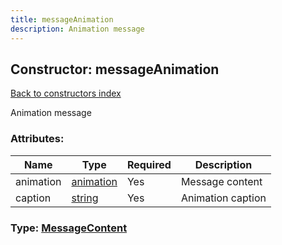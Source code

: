 ```yaml
---
title: messageAnimation
description: Animation message
---
```

## Constructor: messageAnimation  
[Back to constructors index](index.md)



Animation message

### Attributes:

| Name     |    Type       | Required | Description |
|----------|---------------|----------|-------------|
|animation|[animation](../types/animation.md) | Yes|Message content|
|caption|[string](../types/string.md) | Yes|Animation caption|



### Type: [MessageContent](../types/MessageContent.md)



